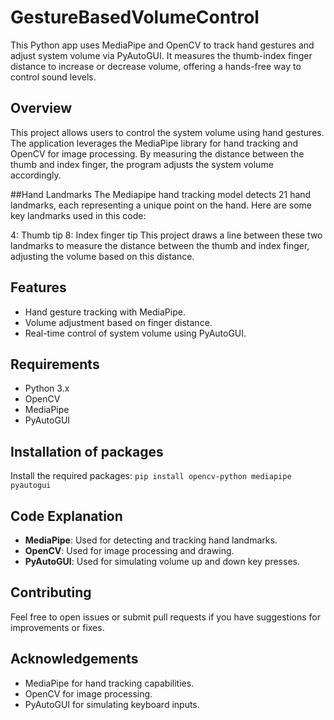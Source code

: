 # GestureBasedVolumeControl
 This Python app uses MediaPipe and OpenCV to track hand gestures and adjust system volume via PyAutoGUI. It measures the thumb-index finger distance to increase or decrease volume, offering a hands-free way to control sound levels.

## Overview

This project allows users to control the system volume using hand gestures. The application leverages the MediaPipe library for hand tracking and OpenCV for image processing. By measuring the distance between the thumb and index finger, the program adjusts the system volume accordingly.

##Hand Landmarks
The Mediapipe hand tracking model detects 21 hand landmarks, each representing a unique point on the hand. Here are some key landmarks used in this code:

4: Thumb tip
8: Index finger tip
This project draws a line between these two landmarks to measure the distance between the thumb and index finger, adjusting the volume based on this distance.

## Features

- Hand gesture tracking with MediaPipe.
- Volume adjustment based on finger distance.
- Real-time control of system volume using PyAutoGUI.

## Requirements
- Python 3.x
- OpenCV
- MediaPipe
- PyAutoGUI

## Installation of packages

 Install the required packages:
    ```
    pip install opencv-python mediapipe pyautogui
    ```

## Code Explanation

- **MediaPipe**: Used for detecting and tracking hand landmarks.
- **OpenCV**: Used for image processing and drawing.
- **PyAutoGUI**: Used for simulating volume up and down key presses.

## Contributing

Feel free to open issues or submit pull requests if you have suggestions for improvements or fixes.

## Acknowledgements

- MediaPipe for hand tracking capabilities.
- OpenCV for image processing.
- PyAutoGUI for simulating keyboard inputs.


